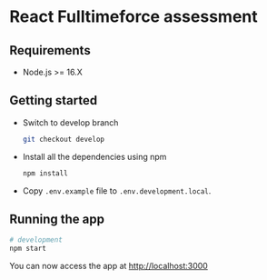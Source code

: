 # React Fulltimeforce assessment


## Requirements

* Node.js >= 16.X

## Getting started

* Switch to develop branch

    ```bash
    git checkout develop
    ```

* Install all the dependencies using npm

    ```bash
    npm install
    ```

* Copy `.env.example` file to `.env.development.local`.

## Running the app

```bash
# development
npm start
```

You can now access the app at <http://localhost:3000>
